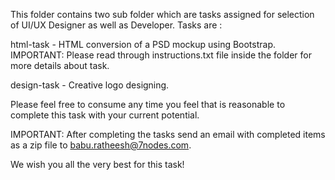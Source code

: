 This folder contains two sub folder which are tasks assigned for selection of UI/UX Designer as well as Developer. Tasks are :

html-task - HTML conversion of a PSD mockup using Bootstrap. IMPORTANT: Please read through instructions.txt file inside the folder for more details about task.

design-task - Creative logo designing.

Please feel free to consume any time you feel that is reasonable to complete this task with your current potential.

IMPORTANT: After completing the tasks send an email with completed items as a zip file to babu.ratheesh@7nodes.com.

We wish you all the very best for this task!

